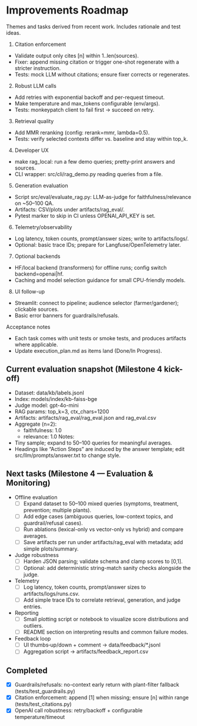 # Improvements Roadmap

Themes and tasks derived from recent work. Includes rationale and test ideas.

1) Citation enforcement
- Validate output only cites [n] within 1..len(sources).
- Fixer: append missing citation or trigger one-shot regenerate with a stricter instruction.
- Tests: mock LLM without citations; ensure fixer corrects or regenerates.

2) Robust LLM calls
- Add retries with exponential backoff and per-request timeout.
- Make temperature and max_tokens configurable (env/args).
- Tests: monkeypatch client to fail first → succeed on retry.

3) Retrieval quality
- Add MMR reranking (config: rerank=mmr, lambda=0.5).
- Tests: verify selected contexts differ vs. baseline and stay within top_k.

4) Developer UX
- make rag_local: run a few demo queries; pretty-print answers and sources.
- CLI wrapper: src/cli/rag_demo.py reading queries from a file.

5) Generation evaluation
- Script src/eval/evaluate_rag.py: LLM-as-judge for faithfulness/relevance on ~50–100 QA.
- Artifacts: CSV/plots under artifacts/rag_eval/.
- Pytest marker to skip in CI unless OPENAI_API_KEY is set.

6) Telemetry/observability
- Log latency, token counts, prompt/answer sizes; write to artifacts/logs/.
- Optional: basic trace IDs; prepare for Langfuse/OpenTelemetry later.

7) Optional backends
- HF/local backend (transformers) for offline runs; config switch backend=openai|hf.
- Caching and model selection guidance for small CPU-friendly models.

8) UI follow-up
- Streamlit: connect to pipeline; audience selector (farmer/gardener); clickable sources.
- Basic error banners for guardrails/refusals.

Acceptance notes
- Each task comes with unit tests or smoke tests, and produces artifacts where applicable.
- Update execution_plan.md as items land (Done/In Progress).

## Current evaluation snapshot (Milestone 4 kick-off)
- Dataset: data/kb/labels.jsonl
- Index: models/index/kb-faiss-bge
- Judge model: gpt-4o-mini
- RAG params: top_k=3, ctx_chars=1200
- Artifacts: artifacts/rag_eval/rag_eval.json and rag_eval.csv
- Aggregate (n=2):
  - faithfulness: 1.0
  - relevance: 1.0
Notes:
- Tiny sample; expand to 50–100 queries for meaningful averages.
- Headings like “Action Steps” are induced by the answer template; edit src/llm/prompts/answer.txt to change style.

## Next tasks (Milestone 4 — Evaluation & Monitoring)
- Offline evaluation
  - [ ] Expand dataset to 50–100 mixed queries (symptoms, treatment, prevention; multiple plants).
  - [ ] Add edge cases (ambiguous queries, low-context topics, and guardrail/refusal cases).
  - [ ] Run ablations (lexical-only vs vector-only vs hybrid) and compare averages.
  - [ ] Save artifacts per run under artifacts/rag_eval with metadata; add simple plots/summary.
- Judge robustness
  - [ ] Harden JSON parsing; validate schema and clamp scores to [0,1].
  - [ ] Optional: add deterministic string-match sanity checks alongside the judge.
- Telemetry
  - [ ] Log latency, token counts, prompt/answer sizes to artifacts/logs/runs.csv.
  - [ ] Add simple trace IDs to correlate retrieval, generation, and judge entries.
- Reporting
  - [ ] Small plotting script or notebook to visualize score distributions and outliers.
  - [ ] README section on interpreting results and common failure modes.
- Feedback loop
  - [ ] UI thumbs‑up/down + comment → data/feedback/*.jsonl
  - [ ] Aggregation script → artifacts/feedback_report.csv

## Completed
- [x] Guardrails/refusals: no-context early return with plant-filter fallback (tests/test_guardrails.py)
- [x] Citation enforcement: append [1] when missing; ensure [n] within range (tests/test_citations.py)
- [x] OpenAI call robustness: retry/backoff + configurable temperature/timeout
